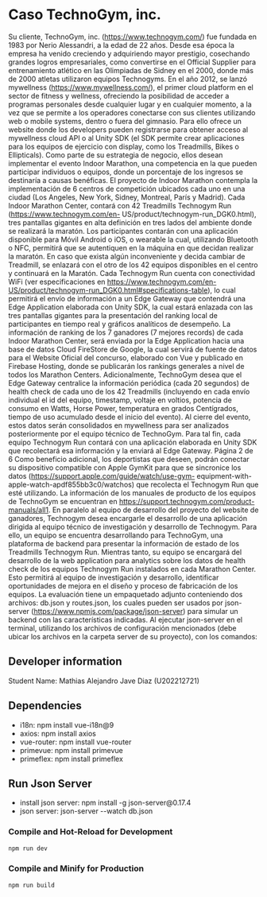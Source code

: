# Caso TechnoGym, inc.

Su cliente, TechnoGym, inc. (https://www.technogym.com/) fue fundada en 1983 por Nerio Alessandri, a la edad de 22 años. Desde esa época la empresa ha venido creciendo y adquiriendo mayor prestigio, cosechando grandes logros empresariales, como convertirse en el Official Supplier para entrenamiento atlético en las Olimpiadas de Sidney en el 2000, donde más de 2000 atletas utilizaron equipos Technogyms. En el año 2012, se lanzó mywellness (https://www.mywellness.com/), el primer cloud platform en el sector de fitness y wellness, ofreciendo la posibilidad de acceder a programas personales desde cualquier lugar y en cualquier momento, a la vez que se permite a los operadores conectarse con sus clientes utilizando web o mobile systems, dentro o fuera del gimnasio. Para ello ofrece un website donde los developers pueden registrarse para obtener acceso al mywellness cloud API o al Unity SDK (el SDK permite crear aplicaciones para los equipos de ejercicio con display, como los Treadmills, Bikes o Ellipticals).
Como parte de su estrategia de negocio, ellos desean implementar el evento Indoor Marathon, una competencia en la que pueden participar individuos o equipos, donde un porcentaje de los ingresos se destinaría a causas benéficas.
El proyecto de Indoor Marathon contempla la implementación de 6 centros de competición ubicados cada uno en una ciudad (Los Angeles, New York, Sidney, Montreal, París y Madrid). Cada Indoor Marathon Center, contará con 42 Treadmills Technogym Run (https://www.technogym.com/en- US/product/technogym-run_DGK0.html), tres pantallas gigantes en alta definición en tres lados del ambiente donde se realizará la maratón. Los participantes contarán con una aplicación disponible para Móvil Android o iOS, o wearable la cual, utilizando Bluetooth o NFC, permitirá que se autentiquen en la máquina en que decidan realizar la maratón. En caso que exista algún inconveniente y decida cambiar de Treadmill, se enlazará con el otro de los 42 equipos disponibles en el centro y continuará en la Maratón.
Cada Technogym Run cuenta con conectividad WiFi (ver especificaciones en https://www.technogym.com/en-US/product/technogym-run_DGK0.html#specifications-table), lo cual permitirá el envío de información a un Edge Gateway que contendrá una Edge Application elaborada con Unity SDK, la cual estará enlazada con las tres pantallas gigantes para la presentación del ranking local de participantes en tiempo real y gráficos analíticos de desempeño. La información de ranking de los 7 ganadores (7 mejores records) de cada Indoor Marathon Center, será enviada por la Edge Application hacia una base de datos Cloud FireStore de Google, la cual servirá de fuente de datos para el Website Oficial del concurso, elaborado con Vue y publicado en Firebase Hosting, donde se publicarán los rankings generales a nivel de todos los Marathon Centers. Adicionalmente, TechnoGym desea que el Edge Gateway centralice la información periódica (cada 20 segundos) de health check de cada uno de los 42 Treadmills (incluyendo en cada envío individual el id del equipo, timestamp, voltaje en voltios, potencia de consumo en Watts, Horse Power, temperatura en grados Centígrados, tiempo de uso acumulado desde el inicio del evento). Al cierre del evento, estos datos serán consolidados en mywellness para ser analizados posteriormente por el equipo técnico de TechnoGym. Para tal fin, cada equipo Technogym Run contará con una aplicación elaborada en Unity SDK que recolectará esa información y la enviará al Edge Gateway.
Página 2 de 6
Como beneficio adicional, los deportistas que deseen, podrán conectar su dispositivo compatible con Apple GymKit para que se sincronice los datos (https://support.apple.com/guide/watch/use-gym- equipment-with-apple-watch-apdf855bb3c0/watchos) que recolecta el Technogym Run que esté utilizando. La información de los manuales de producto de los equipos de TechnoGym se encuentran en https://support.technogym.com/product-manuals/all1.
En paralelo al equipo de desarrollo del proyecto del website de ganadores, Technogym desea encargarle el desarrollo de una aplicación dirigida al equipo técnico de investigación y desarrollo de Technogym. Para ello, un equipo se encuentra desarrollando para TechnoGym, una plataforma de backend para presentar la información de estado de los Treadmills Technogym Run. Mientras tanto, su equipo se encargará del desarrollo de la web application para analytics sobre los datos de health check de los equipos Technogym Run instalados en cada Marathon Center. Esto permitirá al equipo de investigación y desarrollo, identificar oportunidades de mejora en el diseño y proceso de fabricación de los equipos.
La evaluación tiene un empaquetado adjunto conteniendo dos archivos: db.json y routes.json, los cuales pueden ser usados por json-server (https://www.npmjs.com/package/json-server) para simular un backend con las características indicadas.
Al ejecutar json-server en el terminal, utilizando los archivos de configuración mencionados (debe ubicar los archivos en la carpeta server de su proyecto), con los comandos:

## Developer information

Student Name: Mathias Alejandro Jave Diaz (U202212721)

## Dependencies
<ul>
 <li> i18n: npm install vue-i18n@9 </li>
 <li> axios: npm install axios </li>
 <li> vue-router: npm install vue-router </li>
 <li> primevue: npm install primevue</li>
 <li> primeflex: npm install primeflex</li>
</ul>

## Run Json Server
 <ul>
  <li> install json server: npm install -g json-server@0.17.4 </li>
    <li> json server: json-server --watch db.json </li>
</ul>



### Compile and Hot-Reload for Development

```sh
npm run dev
```

### Compile and Minify for Production

```sh
npm run build
```


